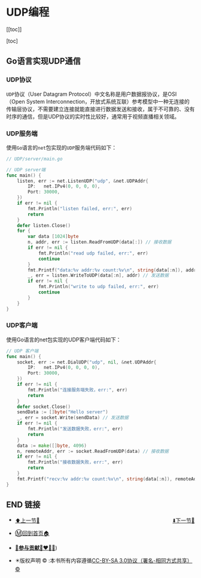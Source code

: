 # UDP编程

[[toc]]

[toc]

##  Go语言实现UDP通信

### UDP协议

`UDP`协议（User Datagram Protocol）中文名称是用户数据报协议，是OSI（Open System Interconnection，开放式系统互联）参考模型中一种无连接的传输层协议，不需要建立连接就能直接进行数据发送和接收，属于不可靠的、没有时序的通信，但是UDP协议的实时性比较好，通常用于视频直播相关领域。

### UDP服务端

使用`Go`语言的`net`包实现的`UDP`服务端代码如下：

```go
// UDP/server/main.go

// UDP server端
func main() {
    listen, err := net.ListenUDP("udp", &net.UDPAddr{
        IP:   net.IPv4(0, 0, 0, 0),
        Port: 30000,
    })
    if err != nil {
        fmt.Println("listen failed, err:", err)
        return
    }
    defer listen.Close()
    for {
        var data [1024]byte
        n, addr, err := listen.ReadFromUDP(data[:]) // 接收数据
        if err != nil {
            fmt.Println("read udp failed, err:", err)
            continue
        }
        fmt.Printf("data:%v addr:%v count:%v\n", string(data[:n]), addr, n)
        _, err = listen.WriteToUDP(data[:n], addr) // 发送数据
        if err != nil {
            fmt.Println("write to udp failed, err:", err)
            continue
        }
    }
}
```

### UDP客户端

使用Go语言的net包实现的UDP客户端代码如下：

```go
// UDP 客户端
func main() {
    socket, err := net.DialUDP("udp", nil, &net.UDPAddr{
        IP:   net.IPv4(0, 0, 0, 0),
        Port: 30000,
    })
    if err != nil {
        fmt.Println("连接服务端失败，err:", err)
        return
    }
    defer socket.Close()
    sendData := []byte("Hello server")
    _, err = socket.Write(sendData) // 发送数据
    if err != nil {
        fmt.Println("发送数据失败，err:", err)
        return
    }
    data := make([]byte, 4096)
    n, remoteAddr, err := socket.ReadFromUDP(data) // 接收数据
    if err != nil {
        fmt.Println("接收数据失败，err:", err)
        return
    }
    fmt.Printf("recv:%v addr:%v count:%v\n", string(data[:n]), remoteAddr, n)
}
```



## END 链接

<ul><li><div><a href = '3.md' style='float:left'>⬆️上一节🔗</a><a href = '5.md' style='float: right'>⬇️下一节🔗</a></div></li></ul>

+ [Ⓜ️回到首页🏠](../README.md)

+ [**🫵参与贡献💞❤️‍🔥💖**](https://nsddd.top/archives/contributors))

+ ✴️版权声明 &copy; :本书所有内容遵循[CC-BY-SA 3.0协议（署名-相同方式共享）&copy;](http://zh.wikipedia.org/wiki/Wikipedia:CC-by-sa-3.0协议文本) 

